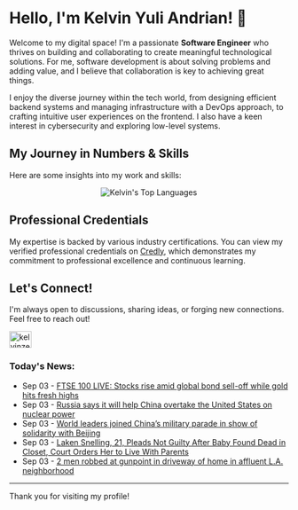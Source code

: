 # Hello, I'm Kelvin Yuli Andrian! 👋

Welcome to my digital space! I'm a passionate **Software Engineer** who thrives on building and collaborating to create meaningful technological solutions. For me, software development is about solving problems and adding value, and I believe that collaboration is key to achieving great things.

I enjoy the diverse journey within the tech world, from designing efficient backend systems and managing infrastructure with a DevOps approach, to crafting intuitive user experiences on the frontend. I also have a keen interest in cybersecurity and exploring low-level systems.

## My Journey in Numbers & Skills

Here are some insights into my work and skills:

<p align="center">
  <img src="https://github-readme-stats.vercel.app/api/top-langs/?username=kelvinzer0&layout=compact&theme=radical" alt="Kelvin's Top Languages" />
</p>

## Professional Credentials

My expertise is backed by various industry certifications. You can view my verified professional credentials on [Credly](https://www.credly.com/users/kelvin-yuli-andrian/badges), which demonstrates my commitment to professional excellence and continuous learning.

## Let's Connect!

I'm always open to discussions, sharing ideas, or forging new connections. Feel free to reach out!

<p align="left">
    <a href="https://linkedin.com/in/kelvinzero" target="blank"><img align="center" src="https://cdn.jsdelivr.net/npm/simple-icons@3.0.1/icons/linkedin.svg" alt="kelvinzero" height="30" width="40" /></a>
</p>

### Today's News:

<!-- feed start -->
- Sep 03 - [FTSE 100 LIVE: Stocks rise amid global bond sell-off while gold hits fresh highs](https://uk.finance.yahoo.com/news/ftse-100-live-stocks-rise-amid-global-bond-sell-off-while-gold-hits-fresh-highs-082932996.html)
- Sep 03 - [Russia says it will help China overtake the United States on nuclear power](https://www.yahoo.com/news/articles/russia-says-help-china-overtake-071210746.html)
- Sep 03 - [World leaders joined China’s military parade in show of solidarity with Beijing](https://www.yahoo.com/news/articles/world-leaders-joined-china-military-070726414.html)
- Sep 03 - [Laken Snelling, 21, Pleads Not Guilty After Baby Found Dead in Closet, Court Orders Her to Live With Parents](https://www.yahoo.com/entertainment/celebrity/articles/laken-snelling-21-pleads-not-063051502.html)
- Sep 03 - [2 men robbed at gunpoint in driveway of home in affluent L.A. neighborhood](https://www.yahoo.com/news/articles/2-men-robbed-gunpoint-driveway-044343799.html)
<!-- feed end -->

---

Thank you for visiting my profile!
